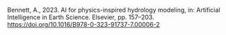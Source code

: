 Bennett, A., 2023. AI for physics-inspired hydrology modeling, in: Artificial Intelligence in Earth Science. Elsevier, pp. 157–203. https://doi.org/10.1016/B978-0-323-91737-7.00006-2

